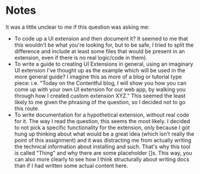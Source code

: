 # Notes
It was a little unclear to me if this question was asking me:  
 - To code up a UI extension and then document it? It seemed to me that this wouldn't be what you're looking for, but to be safe, I tried to split the difference and include at least some files that would be present in an extension, even if there is no real logic/code in them).
 - To write a guide to creating UI Extensions in general, using an imaginary UI extension I've thought up as the example which will be used in the more general guide? I imagine this as more of a blog or tutorial type piece: i.e. "Today on the Contentful blog, I will show you how you can come up with your own UI extension for our web app, by walking you through how I created custom extension XYZ." This seemed the least likely to me given the phrasing of the question, so I decided not to go this route.
 - To write documentation for a hypothetical extension, without real code for it. The way I read the question, this seems the most likely. I decided to not pick a specific functionality for the extension, only because I got hung up thinking about what would be a great idea (which isn't really the point of this assignment) and it was distracting me from actually writing the technical information about installing and such. That's why this tool is called "Thing" and why there are some placeholder []s. This way, you can also more clearly to see how I think structurally about writing docs than if I had written some actual content here.
